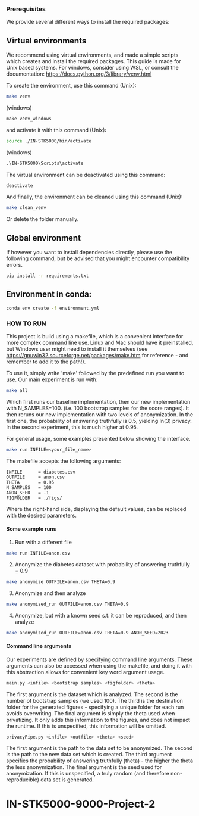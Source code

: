 ### Prerequisites 
We provide several different ways to install the required packages:

## Virtual environments
We recommend using virtual environments, and made a simple scripts which creates and install the required packages. This guide is made for Unix based systems.
For windows, consider using WSL, or consult the documentation: https://docs.python.org/3/library/venv.html

To create the environment, use this command (Unix):

```bash
make venv
```

(windows)
```cmd
make venv_windows
```
and activate it with this command (Unix):

```bash
source ./IN-STK5000/bin/activate
```

(windows)
```cmd
.\IN-STK5000\Scripts\activate
```
The virtual environment can be deactivated using this command:

```bash
deactivate
```
And finally, the environment can be cleaned using this command (Unix):

```bash
make clean_venv
```

Or delete the folder manually.

## Global environment
If however you want to install dependencies directly, please use the following command, but be advised that you might encounter compatibility errors.

```bash
pip install -r requirements.txt
```
## Environment in conda:
```bash
conda env create -f environment.yml
```


### HOW TO RUN

This project is build using a makefile, which is a convenient interface for more complex command line use. Linux and Mac should have it preinstalled, but Windows user might need to install it themselves (see https://gnuwin32.sourceforge.net/packages/make.htm for reference - and remember to add it to the path!).

To use it, simply write 'make' followed by the predefined run you want to use. Our main experiment is run with:

```bash
make all
```

Which first runs our baseline implementation, then our new implementation with N_SAMPLES=100. (i.e. 100 bootstrap samples for the score ranges). It then reruns our new implementation with two levels of anonymization. In the first one, the probability of answering truthfully is 0.5, yielding ln(3) privacy. In the second experiment, this is much higher at 0.95.

For general usage, some examples presented below showing the interface.

```bash
make run INFILE=<your_file_name>
```

The makefile accepts the following arguments:

```
INFILE      = diabetes.csv
OUTFILE     = anon.csv
THETA       = 0.95
N_SAMPLES   = 100
ANON_SEED   = -1 
FIGFOLDER   = ./figs/
```

Where the right-hand side, displaying the default values, can be replaced with the desired parameters.

#### Some example runs
1. Run with a different file
```bash
make run INFILE=anon.csv
```
2. Anonymize the diabetes dataset with probability of answering truthfully = 0.9
```bash
make anonymize OUTFILE=anon.csv THETA=0.9
```

3. Anonymize and then analyze
```bash
make anonymized_run OUTFILE=anon.csv THETA=0.9
```

4. Anonymize, but with a known seed s.t. it can be reproduced, and then analyze
```bash
make anonymized_run OUTFILE=anon.csv THETA=0.9 ANON_SEED=2023
```

#### Command line arguments
Our experiments are defined by specifying command line arguments. These arguments can also be accessed when using the makefile, and doing it with this abstraction allows for convenient key word argument usage.

```bash
main.py <infile> <bootstrap samples> <figfolder> <theta>
```
The first argument is the dataset which is analyzed. The second is the number of bootstrap samples (we used 100). The third is the destination folder for the generated figures - specifying a unique folder for each run avoids overwriting. The final argument is simply the theta used when privatizing. It only adds this information to the figures, and does not impact the runtime. If this is unspecified, this information will be omitted.

```bash
privacyPipe.py <infile> <outfile> <theta> <seed>
```
The first argument is the path to the data set to be anonymized. The second is the path to the new data set which is created. The third argument specifies the probability of answering truthfully (theta) - the higher the theta the less anonymization. The final argument is the seed used for anonymization. If this is unspecified, a truly random (and therefore non-reproducible) data set is generated.
# IN-STK5000-9000-Project-2
